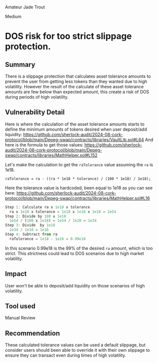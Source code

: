 Amateur Jade Trout

Medium

# DOS risk for too strict slippage protection.

## Summary

There is a slippage protection that calculates asset tolerance amounts to prevent the user from getting less tokens than they wanted due to high volatility. However the result of the calculate of these asset tolerance amounts are few below than expected amount, this create a risk of DOS during periods of high volatility.

## Vulnerability Detail

Here is where the calculation of the asset tolerance amounts starts to define the minimum amounts of tokens desired when user deposit/add liquidity:
https://github.com/sherlock-audit/2024-08-cork-protocol/blob/main/Depeg-swap/contracts/libraries/VaultLib.sol#L64
And here is the formula to get those values:
https://github.com/sherlock-audit/2024-08-cork-protocol/blob/main/Depeg-swap/contracts/libraries/MathHelper.sol#L152

Let's make the calculation to get the `raTolerance` value assuming the `ra` is 1e18.

`raTolerance = ra - ((ra * 1e18 * tolerance) / (100 * 1e18) / 1e18);`

Here the tolerance value is hardcoded, been equal to 1e18 as you can see here:
https://github.com/sherlock-audit/2024-08-cork-protocol/blob/main/Depeg-swap/contracts/libraries/MathHelper.sol#L16

```js
Step 1: Calculate ra x 1e18 x tolerance
  ra x 1e18 x tolerance = 1e18 x 1e18 x 1e18 = 1e54
Step 2: Divide by 100 x 1e18
  1e54 / (100 x 1e18) = 1e54 / 1e20 = 1e34
Step 3: Divide  by 1e18
  1e34 / 1e18 = 1e16
Step 4: Subtract from ra
  raTolerance = 1e18 - 1e16 = 0.99e18
```
In this scenario 0.99e18 is the 99% of the desired `ra` amount, which is too strict. This strictness could lead to DOS scenarios due to high market volatility.
  
## Impact
User won't be able to deposit/add liquidity on those scenarios of high volatility.

## Tool used

Manual Review

## Recommendation

These calculated tolerance values can be  used a default slippage, but consider users should been able to override it with their own slippage to ensure they can transact even during times of high volatility.